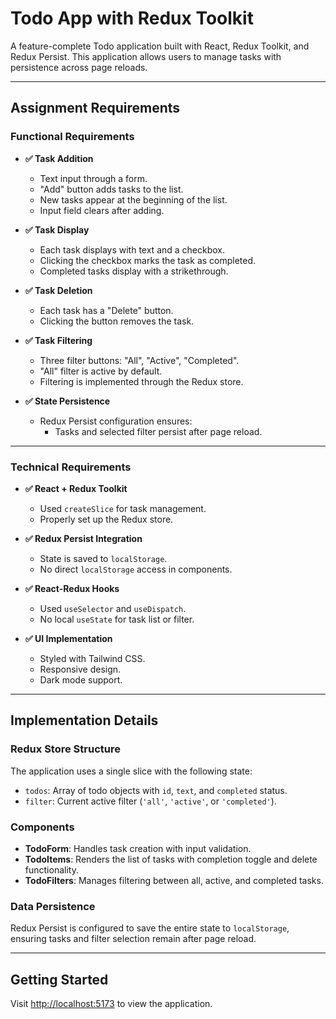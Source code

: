 # Todo App with Redux Toolkit

A feature-complete Todo application built with React, Redux Toolkit, and Redux Persist. This application allows users to manage tasks with persistence across page reloads.

---

## Assignment Requirements

### Functional Requirements

- **✅ Task Addition**
    - Text input through a form.
    - "Add" button adds tasks to the list.
    - New tasks appear at the beginning of the list.
    - Input field clears after adding.

- **✅ Task Display**
    - Each task displays with text and a checkbox.
    - Clicking the checkbox marks the task as completed.
    - Completed tasks display with a strikethrough.

- **✅ Task Deletion**
    - Each task has a "Delete" button.
    - Clicking the button removes the task.

- **✅ Task Filtering**
    - Three filter buttons: "All", "Active", "Completed".
    - "All" filter is active by default.
    - Filtering is implemented through the Redux store.

- **✅ State Persistence**
    - Redux Persist configuration ensures:
        - Tasks and selected filter persist after page reload.

---

### Technical Requirements

- **✅ React + Redux Toolkit**
    - Used `createSlice` for task management.
    - Properly set up the Redux store.

- **✅ Redux Persist Integration**
    - State is saved to `localStorage`.
    - No direct `localStorage` access in components.

- **✅ React-Redux Hooks**
    - Used `useSelector` and `useDispatch`.
    - No local `useState` for task list or filter.

- **✅ UI Implementation**
    - Styled with Tailwind CSS.
    - Responsive design.
    - Dark mode support.

---

## Implementation Details

### Redux Store Structure

The application uses a single slice with the following state:

- `todos`: Array of todo objects with `id`, `text`, and `completed` status.
- `filter`: Current active filter (`'all'`, `'active'`, or `'completed'`).

### Components

- **TodoForm**: Handles task creation with input validation.
- **TodoItems**: Renders the list of tasks with completion toggle and delete functionality.
- **TodoFilters**: Manages filtering between all, active, and completed tasks.

### Data Persistence

Redux Persist is configured to save the entire state to `localStorage`, ensuring tasks and filter selection remain after page reload.

---

## Getting Started

Visit [http://localhost:5173](http://localhost:5173) to view the application.